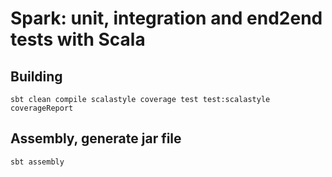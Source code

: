 # Spark: unit, integration and end2end tests with Scala

## Building

```
sbt clean compile scalastyle coverage test test:scalastyle coverageReport
```

## Assembly, generate jar file

```
sbt assembly
```
